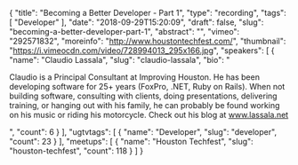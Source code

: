 {
  "title": "Becoming a Better Developer - Part 1",
  "type": "recording",
  "tags": [
    "Developer"
  ],
  "date": "2018-09-29T15:20:09",
  "draft": false,
  "slug": "becoming-a-better-developer-part-1",
  "abstract": "",
  "vimeo": "292571832",
  "moreinfo": "http://www.houstontechfest.com/",
  "thumbnail": "https://i.vimeocdn.com/video/728994013_295x166.jpg",
  "speakers": [
    {
      "name": "Claudio Lassala",
      "slug": "claudio-lassala",
      "bio": "<p>Claudio is a Principal Consultant at Improving Houston. He has been developing software for 25+ years (FoxPro, .NET, Ruby on Rails). When not building software, consulting with clients, doing presentations, delivering training, or hanging out with his family, he can probably be found working on his music or riding his motorcycle. Check out his blog at www.lassala.net</p>",
      "count": 6
    }
  ],
  "ugtvtags": [
    {
      "name": "Developer",
      "slug": "developer",
      "count": 23
    }
  ],
  "meetups": [
    {
      "name": "Houston Techfest",
      "slug": "houston-techfest",
      "count": 118
    }
  ]
}